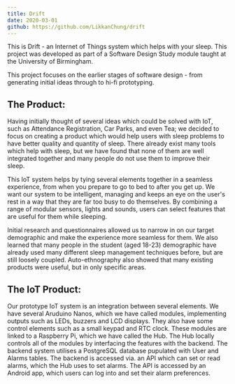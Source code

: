 ```yaml
---
title: Drift
date: 2020-03-01
github: https://github.com/LikkanChung/drift
---
```


This is Drift - an Internet of Things system which helps with your sleep. This project was developed as part of a Software Design Study module taught at the University of Birmingham.

This project focuses on the earlier stages of software design - from generating initial ideas through to hi-fi prototyping.

## The Product:

Having initially thought of several ideas which could be solved with IoT, such as Attendance Registration, Car Parks, and even Tea; we decided to focus on creating a product which would help users with sleep problems to have better quality and quantity of sleep. There already exist many tools which help with sleep, but we have found that none of them are well integrated together and many people do not use them to improve their sleep.

This IoT system helps by tying several elements together in a seamless experience, from when you prepare to go to bed to after you get up. We want our system to be intelligent, managing and keeps an eye on the user's rest in a way that they are far too busy to do themselves. By combining a range of modular sensors, lights and sounds, users can select features that are useful for them while sleeping.

Initial research and questionnaires allowed us to narrow in on our target demographic and make the experience more seamless for them. We also learned that many people in the student (aged 18-23) demographic have already used many different sleep management techniques before, but are still loosely coupled. Auto-ethnography also showed that many existing products were useful, but in only specific areas.

## The IoT Product:
Our prototype IoT system is an integration between several elements. We have several Aruduino Nanos, which we have called modules, implementing outputs such as LEDs, buzzers and LCD displays. They also have some control elements such as a small keypad and RTC clock. These modules are linked to a Raspberry Pi, which we have called the Hub. The Hub locally controls all of the modules by interfacing the features with the backend. The backend system utilises a PostgreSQL database pupulated with User and Alarms tables. The backend is accessed via. an API which can set or read alarms, which the Hub uses to set alarms. The API is accessed by an Android app, which users can log into and set their alarm preferences.
